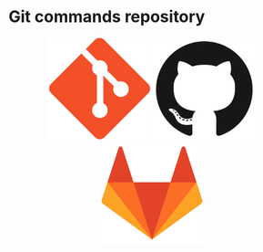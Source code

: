 # Git commands repository 
<div align="center">
  <img height="180em" src="https://raw.githubusercontent.com/devicons/devicon/master/icons/git/git-original.svg"/>
  <img height="180em" src="https://raw.githubusercontent.com/devicons/devicon/master/icons/github/github-original.svg"/>
  <img height="180em" src="https://raw.githubusercontent.com/devicons/devicon/master/icons/gitlab/gitlab-original.svg"/>
</div>
